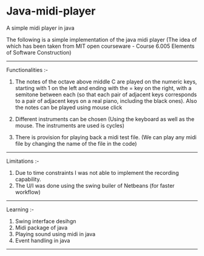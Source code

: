 # Java-midi-player
A simple midi player in java

The following is a simple implementation of the java midi player (The idea of which has been taken from MIT open courseware - Course 6.005 Elements of Software Construction)

---------------------------------------------------------------------

Functionalities :-
1. The notes of the octave above middle C are played on the numeric keys, starting with 1 on the left and ending with the = key on the right, with a semitone between each (so that each pair of adjacent keys corresponds to a pair of adjacent keys on a real piano, including the black ones). Also the notes can be played using mouse click

2. Different instruments can be chosen (Using the keyboard as well as the mouse. The instruments are used is cycles)

3. There is provision for playing back a midi test file. (We can play any midi file by changing the name of the file in the code)

----------------------------------------------------------------------

Limitations :-
1. Due to time constraints I was not able to implement the recording capability.
2. The U/I was done using the swing builer of Netbeans (for faster workflow)

----------------------------------------------------------------------

Learning :-
1. Swing interface desihgn
2. Midi package of java
3. Playing sound using midi in java
4. Event handling in java

---------------------------------------------------------------------
